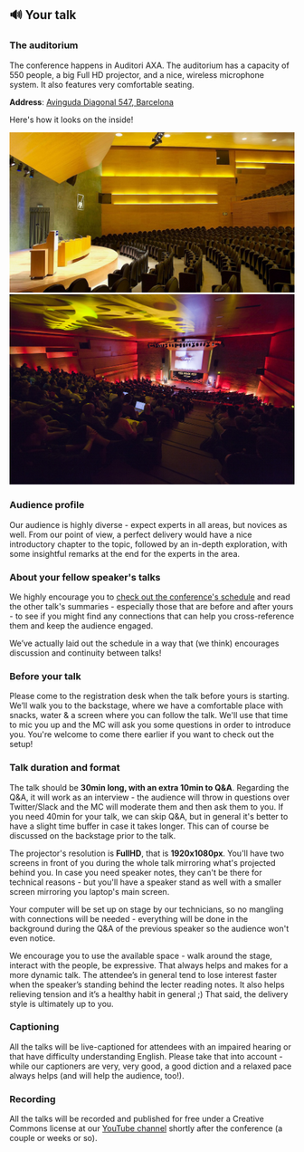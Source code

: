 ## 🔊 Your talk

### The auditorium

The conference happens in Auditori AXA. The auditorium has a capacity of 550 people, a big Full HD projector, and a nice, wireless microphone system. It also features very comfortable seating.

**Address**: [Avinguda Diagonal 547, Barcelona](https://goo.gl/maps/PcStat2WiRF2)

Here's how it looks on the inside!

![AXA Auditorium from the inside 1](/assets/axa-inside-2.JPG)![AXA Auditorium from the inside 2](/assets/axa-inside.jpg)

### Audience profile

Our audience is highly diverse - expect experts in all areas, but novices as well. From our point of view, a perfect delivery would have a nice introductory chapter to the topic, followed by an in-depth exploration, with some insightful remarks at the end for the experts in the area.

### About your fellow speaker's talks

We highly encourage you to [check out the conference's schedule](https://2017.fullstackfest.com/agenda/) and read the other talk's summaries - especially those that are before and after yours - to see if you might find any connections that can help you cross-reference them and keep the audience engaged.

We’ve actually laid out the schedule in a way that \(we think\) encourages discussion and continuity between talks!

### Before your talk

Please come to the registration desk when the talk before yours is starting. We’ll walk you to the backstage, where we have a comfortable place with snacks, water & a screen where you can follow the talk. We'll use that time to mic you up and the MC will ask you some questions in order to introduce you. You're welcome to come there earlier if you want to check out the setup!

### Talk duration and format

The talk should be **30min long, with an extra 10min to Q&A**. Regarding the Q&A, it will work as an interview - the audience will throw in questions over Twitter/Slack and the MC will moderate them and then ask them to you. If you need 40min for your talk, we can skip Q&A, but in general it's better to have a slight time buffer in case it takes longer. This can of course be discussed on the backstage prior to the talk.

The projector's resolution is **FullHD**, that is **1920x1080px**. You'll have two screens in front of you during the whole talk mirroring what's projected behind you. In case you need speaker notes, they can't be there for technical reasons - but you'll have a speaker stand as well with a smaller screen mirroring you laptop's main screen.

Your computer will be set up on stage by our technicians, so no mangling with connections will be needed - everything will be done in the background during the Q&A of the previous speaker so the audience won't even notice.

We encourage you to use the available space - walk around the stage, interact with the people, be expressive. That always helps and makes for a more dynamic talk. The attendee’s in general tend to lose interest faster when the speaker’s standing behind the lecter reading notes. It also helps relieving tension and it’s a healthy habit in general ;\) That said, the delivery style is ultimately up to you.

### Captioning

All the talks will be live-captioned for attendees with an impaired hearing or that have difficulty understanding English. Please take that into account - while our captioners are very, very good, a good diction and a relaxed pace always helps \(and will help the audience, too!\).

### Recording

All the talks will be recorded and published for free under a Creative Commons license at our [YouTube channel](https://www.youtube.com/channel/UCwoOpKfkyCQHW562hXXQAGg/playlists) shortly after the conference \(a couple or weeks or so\).

